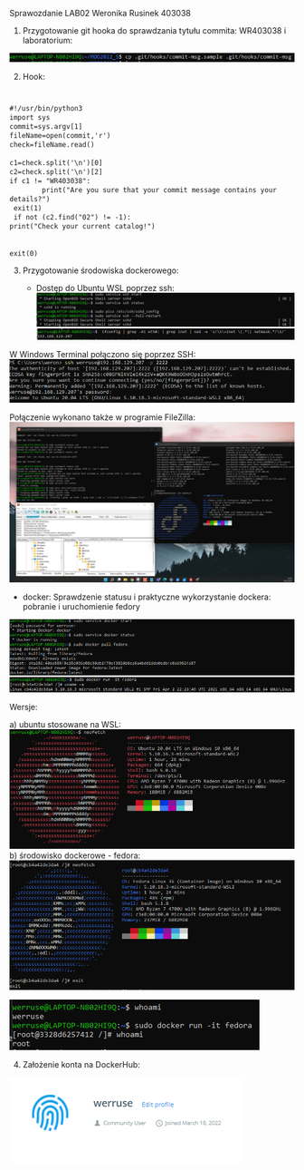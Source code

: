 Sprawozdanie LAB02 Weronika Rusinek 403038

1. Przygotowanie git hooka do sprawdzania tytułu commita: WR403038 i laboratorium:

![plot](./commit.png)

2. Hook: 
#
	#!/usr/bin/python3 
	import sys                                                                                                              
	commit=sys.argv[1]
	fileName=open(commit,'r')  
	check=fileName.read() 

	c1=check.split('\n')[0]
	c2=check.split('\n')[2]      
	if c1 != "WR403038": 
			print("Are you sure that your commit message contains your details?")                                                 
 	 exit(1)                                                                                                            
	 if not (c2.find("02") != -1):                                                                                                
	print("Check your current catalog!")                                                                                    
  
                                                                                                                                                                                                                                  
	exit(0)   



3. Przygotowanie środowiska dockerowego:

	- Dostęp do Ubuntu WSL poprzez ssh: 
![plot](./ssh.png)
![plot](./ssh_2.png)

W Windows Terminal połączono się poprzez SSH: 
![plot](./connect_windowsterminal.png)

Połączenie wykonano także w programie FileZilla: 
![plot](./all.png)

- docker:
Sprawdzenie statusu i praktyczne wykorzystanie dockera: pobranie i uruchomienie fedory

![plot](./docker1.png)
![plot](./fedora.png)

Wersje: 

a) ubuntu stosowane na WSL: 
![plot](./neofetch_ubuntu.png)
b) środowisko dockerowe - fedora:
![plot](./neofetch_fedora.png)

![plot](./whoami.png)


4. Założenie konta na DockerHub:

![plot](./dockerhub.png)


